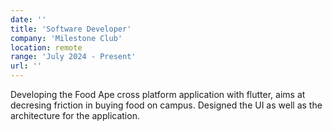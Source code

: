 ```yaml
---
date: ''
title: 'Software Developer'
company: 'Milestone Club'
location: remote
range: 'July 2024 - Present'
url: ''
---
```


Developing the Food Ape cross platform application with flutter, aims at decresing friction in buying food on campus.
Designed the UI as well as the architecture for the application.